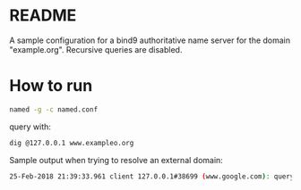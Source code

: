 # README
A sample configuration for a bind9 authoritative name server for the domain "example.org". Recursive queries are disabled.

# How to run
```bash
named -g -c named.conf
```

query with:
```bash
dig @127.0.0.1 www.exampleo.org
```

Sample output when trying to resolve an external domain:
```bash
25-Feb-2018 21:39:33.961 client 127.0.0.1#38699 (www.google.com): query (cache) 'www.google.com/A/IN' denied
```
